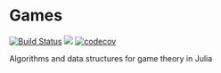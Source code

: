 # Games

[![Build Status](https://github.com/QuantEcon/Games.jl/workflows/CI/badge.svg)](https://github.com/QuantEcon/Games.jl/actions/workflows/ci.yml)
[![](https://img.shields.io/badge/docs-latest-blue.svg)](https://QuantEcon.github.io/Games.jl/latest)
[![codecov](https://codecov.io/gh/QuantEcon/Games.jl/branch/master/graph/badge.svg)](https://codecov.io/gh/QuantEcon/Games.jl)

Algorithms and data structures for game theory in Julia
